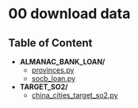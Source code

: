 
# 00 download data



## Table of Content

 - **ALMANAC_BANK_LOAN/**
   - [provinces.py](https://github.com/thomaspernet/pollution_credit_constraint/tree/master/01_data_preprocessing/00_download_data/ALMANAC_BANK_LOAN/provinces.py)
   - [socb_loan.py](https://github.com/thomaspernet/pollution_credit_constraint/tree/master/01_data_preprocessing/00_download_data/ALMANAC_BANK_LOAN/socb_loan.py)
 - **TARGET_SO2/**
   - [china_cities_target_so2.py](https://github.com/thomaspernet/pollution_credit_constraint/tree/master/01_data_preprocessing/00_download_data/TARGET_SO2/china_cities_target_so2.py)
